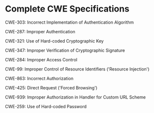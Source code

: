 

# Complete CWE Specifications

CWE-303: Incorrect Implementation of Authentication Algorithm

CWE-287: Improper Authentication

CWE-321: Use of Hard-coded Cryptographic Key

CWE-347: Improper Verification of Cryptographic Signature

CWE-284: Improper Access Control

CWE-99: Improper Control of Resource Identifiers ('Resource Injection')

CWE-863: Incorrect Authorization

CWE-425: Direct Request ('Forced Browsing')

CWE-939: Improper Authorization in Handler for Custom URL Scheme

CWE-259: Use of Hard-coded Password